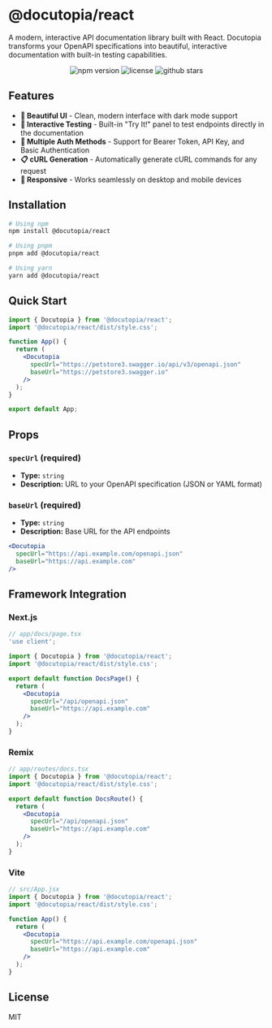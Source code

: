# @docutopia/react

A modern, interactive API documentation library built with React. Docutopia transforms your OpenAPI specifications into beautiful, interactive documentation with built-in testing capabilities.

<p align="center">
  <img src="https://img.shields.io/npm/v/@docutopia/react" alt="npm version">
  <img src="https://img.shields.io/npm/l/@docutopia/react" alt="license">
  <img src="https://img.shields.io/github/stars/rhinolabs/docutopia" alt="github stars">
</p>

## Features

- **🎨 Beautiful UI** - Clean, modern interface with dark mode support
- **🔄 Interactive Testing** - Built-in "Try It!" panel to test endpoints directly in the documentation
- **🔐 Multiple Auth Methods** - Support for Bearer Token, API Key, and Basic Authentication
- **📋 cURL Generation** - Automatically generate cURL commands for any request
- **📱 Responsive** - Works seamlessly on desktop and mobile devices

## Installation

```bash
# Using npm
npm install @docutopia/react

# Using pnpm
pnpm add @docutopia/react

# Using yarn
yarn add @docutopia/react
```

## Quick Start

```jsx
import { Docutopia } from '@docutopia/react';
import '@docutopia/react/dist/style.css';

function App() {
  return (
    <Docutopia
      specUrl="https://petstore3.swagger.io/api/v3/openapi.json"
      baseUrl="https://petstore3.swagger.io"
    />
  );
}

export default App;
```

## Props

### `specUrl` (required)

- **Type:** `string`
- **Description:** URL to your OpenAPI specification (JSON or YAML format)

### `baseUrl` (required)

- **Type:** `string`
- **Description:** Base URL for the API endpoints

```jsx
<Docutopia
  specUrl="https://api.example.com/openapi.json"
  baseUrl="https://api.example.com"
/>
```

## Framework Integration

### Next.js

```jsx
// app/docs/page.tsx
'use client';

import { Docutopia } from '@docutopia/react';
import '@docutopia/react/dist/style.css';

export default function DocsPage() {
  return (
    <Docutopia
      specUrl="/api/openapi.json"
      baseUrl="https://api.example.com"
    />
  );
}
```

### Remix

```jsx
// app/routes/docs.tsx
import { Docutopia } from '@docutopia/react';
import '@docutopia/react/dist/style.css';

export default function DocsRoute() {
  return (
    <Docutopia
      specUrl="/api/openapi.json"
      baseUrl="https://api.example.com"
    />
  );
}
```

### Vite

```jsx
// src/App.jsx
import { Docutopia } from '@docutopia/react';
import '@docutopia/react/dist/style.css';

function App() {
  return (
    <Docutopia
      specUrl="https://api.example.com/openapi.json"
      baseUrl="https://api.example.com"
    />
  );
}
```

## License

MIT
